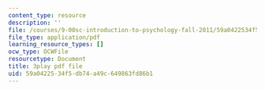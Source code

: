 ```yaml
---
content_type: resource
description: ''
file: /courses/9-00sc-introduction-to-psychology-fall-2011/59a0422534f5db74a49c649863fd86b1_yBYebcVw8Zk.pdf
file_type: application/pdf
learning_resource_types: []
ocw_type: OCWFile
resourcetype: Document
title: 3play pdf file
uid: 59a04225-34f5-db74-a49c-649863fd86b1
---
```

